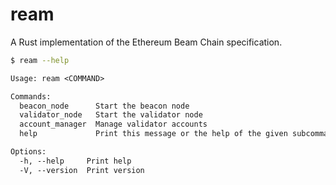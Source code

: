 # ream

A Rust implementation of the Ethereum Beam Chain specification.

```bash
$ ream --help
```
```txt
Usage: ream <COMMAND>

Commands:
  beacon_node      Start the beacon node
  validator_node   Start the validator node
  account_manager  Manage validator accounts
  help             Print this message or the help of the given subcommand(s)

Options:
  -h, --help     Print help
  -V, --version  Print version
```
